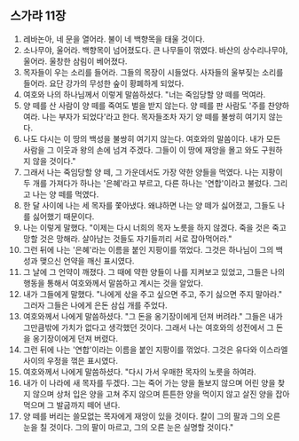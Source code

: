 ## 스가랴 11장

1. 레바논아, 네 문을 열어라. 불이 네 백향목을 태울 것이다.
2. 소나무야, 울어라. 백향목이 넘어졌도다. 큰 나무들이 꺾였다. 바산의 상수리나무야, 울어라. 울창한 삼림이 베어졌다.
3. 목자들이 우는 소리를 들어라. 그들의 목장이 시들었다. 사자들의 울부짖는 소리를 들어라. 요단 강가의 무성한 숲이 황폐하게 되었다.
4. 여호와 나의 하나님께서 이렇게 말씀하셨다. "너는 죽임당할 양 떼를 먹여라.
5. 양 떼를 산 사람이 양 떼를 죽여도 벌을 받지 않는다. 양 떼를 판 사람도 '주를 찬양하여라. 나는 부자가 되었다'라고 한다. 목자들조차 자기 양 떼를 불쌍히 여기지 않는다.
6. 나도 다시는 이 땅의 백성을 불쌍히 여기지 않는다. 여호와의 말씀이다. 내가 모든 사람을 그 이웃과 왕의 손에 넘겨 주겠다. 그들이 이 땅에 재앙을 몰고 와도 구원하지 않을 것이다."
7. 그래서 나는 죽임당할 양 떼, 그 가운데서도 가장 약한 양들을 먹였다. 나는 지팡이 두 개를 가져다가 하나는 '은혜'라고 부르고, 다른 하나는 '연합'이라고 불렀다. 그리고 나는 양 떼를 먹였다.
8. 한 달 사이에 나는 세 목자를 쫓아냈다. 왜냐하면 나는 양 떼가 싫어졌고, 그들도 나를 싫어했기 때문이다.
9. 나는 이렇게 말했다. "이제는 다시 너희의 목자 노릇을 하지 않겠다. 죽을 것은 죽고 망할 것은 망해라. 살아남는 것들도 자기들끼리 서로 잡아먹어라."
10. 그런 뒤에 나는 '은혜'라는 이름을 붙인 지팡이를 꺾었다. 그것은 하나님이 그의 백성과 맺으신 언약을 깨신 표시였다.
11. 그 날에 그 언약이 깨졌다. 그 때에 약한 양들이 나를 지켜보고 있었고, 그들은 나의 행동을 통해서 여호와께서 말씀하고 계시는 것을 알았다.
12. 내가 그들에게 말했다. "나에게 삯을 주고 싶으면 주고, 주기 싫으면 주지 말아라." 그러자 그들은 나에게 은돈 삼십 개를 주었다.
13. 여호와께서 나에게 말씀하셨다. "그 돈을 옹기장이에게 던져 버려라." 그들은 내가 그만큼밖에 가치가 없다고 생각했던 것이다. 그래서 나는 여호와의 성전에서 그 돈을 옹기장이에게 던져 버렸다.
14. 그런 뒤에 나는 '연합'이라는 이름을 붙인 지팡이를 꺾었다. 그것은 유다와 이스라엘 사이의 우정을 꺾은 표시였다.
15. 여호와께서 나에게 말씀하셨다. "다시 가서 우매한 목자의 노릇을 하여라.
16. 내가 이 나라에 새 목자를 두겠다. 그는 죽어 가는 양을 돌보지 않으며 어린 양을 찾지 않으며 상처 입은 양을 고쳐 주지 않으며 튼튼한 양을 먹이지 않고 살진 양을 잡아먹으며 그 발굽까지 떼어 낸다.
17. 양 떼를 버리는 쓸모없는 목자에게 재앙이 있을 것이다. 칼이 그의 팔과 그의 오른 눈을 칠 것이다. 그의 팔이 마르고, 그의 오른 눈은 실명할 것이다."
